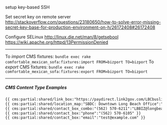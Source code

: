 setup key-based SSH


Set secret key on remote server
http://stackoverflow.com/questions/23180650/how-to-solve-error-missing-secret-key-base-for-production-environment-on-h/26172408#26172408


Configure SELinux
http://linux.die.net/man/8/getsebool
https://wiki.apache.org/httpd/13PermissionDenied


----------

To *import* CMS fixtures: `bundle exec rake comfortable_mexican_sofa:fixtures:import FROM=bizport TO=bizport`
To *export* CMS fixtures: `bundle exec rake comfortable_mexican_sofa:fixtures:export FROM=bizport TO=bizport`


----------

##### CMS Content Type Examples

```html
{{ cms:partial:shared/link_box:"https://paydirect.link2gov.com/LBCbuslicense/ItemSearch":"PAY":"Renewal Fee Online" }}
{{ cms:partial:shared/location_map:"SBDC: Downtown Long Beach Office":"309 Pine Ave, Long Beach, CA 90802" }}
{{ cms:partial:shared/contact_box_combo:"(562) 570-6211":"LBBIZ@longbeach.gov" }}
{{ cms:partial:shared/contact_box:"phone":"(562) 570-6105" }}
{{ cms:partial:shared/contact_box:"email":"test@example.com" }}
```
